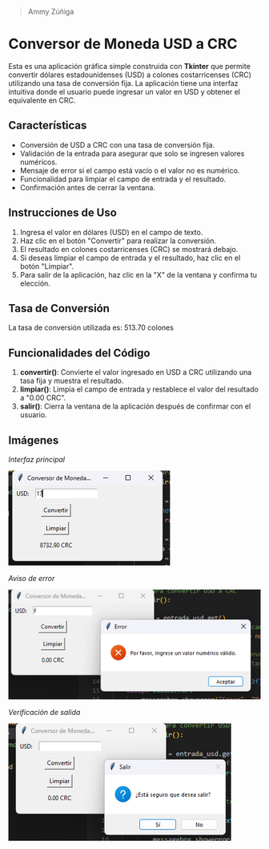 >Ammy Zúñiga
# Conversor de Moneda USD a CRC

Esta es una aplicación gráfica simple construida con **Tkinter** que permite convertir dólares estadounidenses (USD) a colones costarricenses (CRC) utilizando una tasa de conversión fija. La aplicación tiene una interfaz intuitiva donde el usuario puede ingresar un valor en USD y obtener el equivalente en CRC.

## Características

- Conversión de USD a CRC con una tasa de conversión fija.
- Validación de la entrada para asegurar que solo se ingresen valores numéricos.
- Mensaje de error si el campo está vacío o el valor no es numérico.
- Funcionalidad para limpiar el campo de entrada y el resultado.
- Confirmación antes de cerrar la ventana.

## Instrucciones de Uso

1. Ingresa el valor en dólares (USD) en el campo de texto.
2. Haz clic en el botón "Convertir" para realizar la conversión.
3. El resultado en colones costarricenses (CRC) se mostrará debajo.
4. Si deseas limpiar el campo de entrada y el resultado, haz clic en el botón "Limpiar".
5. Para salir de la aplicación, haz clic en la "X" de la ventana y confirma tu elección.

## Tasa de Conversión

La tasa de conversión utilizada es: 513.70 colones

## Funcionalidades del Código

1. **convertir()**: Convierte el valor ingresado en USD a CRC utilizando una tasa fija y muestra el resultado.
2. **limpiar()**: Limpia el campo de entrada y restablece el valor del resultado a "0.00 CRC".
3. **salir()**: Cierra la ventana de la aplicación después de confirmar con el usuario.

## Imágenes
*Interfaz principal*

![Interfaz del conversor de moneda](.\Imagenes\VentanaConversor.png)

*Aviso de error*

![Interfaz del conversor de moneda](.\Imagenes\ValorNoValido.png)

*Verificación de salida*

![Interfaz del conversor de moneda](.\Imagenes\Salir.png)
